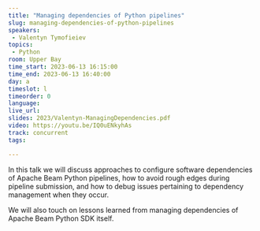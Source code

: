 ```yaml
---
title: "Managing dependencies of Python pipelines"
slug: managing-dependencies-of-python-pipelines
speakers:
 - Valentyn Tymofieiev
topics:
 - Python
room: Upper Bay
time_start: 2023-06-13 16:15:00
time_end: 2023-06-13 16:40:00
day: a
timeslot: l
timeorder: 0
language: 
live_url: 
slides: 2023/Valentyn-ManagingDependencies.pdf
video: https://youtu.be/IQ0uENkyhAs
track: concurrent
tags:

---
```


In this talk we will discuss approaches to configure software dependencies of Apache Beam Python pipelines, how to avoid rough edges during pipeline submission, and how to debug issues pertaining to dependency management when they occur.
 
 
 
 We will also touch on lessons learned from managing dependencies of Apache Beam Python SDK itself.